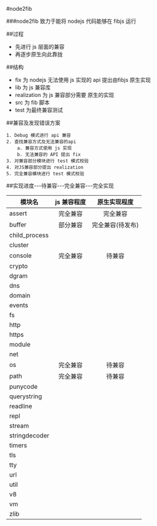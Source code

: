 #node2fib

###node2fib 致力于能将 nodejs 代码能够在 fibjs 运行		

##过程							

* 先进行 js 层面的兼容					
* 再逐步原生向此靠拢			

##结构

* fix 为 nodejs 无法使用 js 实现的 api 提出由fibjs 原生实现									
* lib 为 js 兼容库									
* realization 为 js 兼容部分需要 原生的实现								
* src 为 fib 脚本      			
* test 为最终兼容测试				


##兼容及发现错误方案

	1. Debug 模式进行 api 兼容 
	2. 查找兼容方式及无法兼容的api
		a. 兼容方式使用 js 实现
		b. 无法兼容的 API 提出 fix
	3. 对兼容部分模块进行 test 模式校验
	4. 对JS兼容部分提出 realization         
	5. 完全兼容模块进行 test 模式校验
	
##实现进度---待兼容---完全兼容---完全实现

| 模块名            | js 兼容程度        | 原生实现程度   |
| -----------------|:-----------------:|:------------:|
| assert					 | 		完全兼容		     |	 完全兼容		  | 
| buffer					 |		部分兼容				 |完全兼容(待发布)|
| child_process		 |									 |						  |
| cluster					 |									 |						  |
| console					 |		完全兼容				 |	 待兼容		  |
| crypto				   |									 |						  |
| dgram					   |									 |						  |
| dns						   |									 |						  |
| domain				   |									 |						  |
| events					 |									 |						  |
| fs				       |									 |						  |
| http				     |									 |						  |
| https				     |									 |						  |
| module					 |									 |						  |
| net 						 |									 |						  |
| os				       |		完全兼容				 |	 待兼容		  |
| path					   |		完全兼容			   |	 待兼容		  |
| punycode				 |									 |						  |
| querystring			 |									 |						  |
| readline				 |									 |						  |
| repl				     |									 |						  |
| stream					 |									 |						  |
| stringdecoder		 |								   |						  |
| timers				   |									 |						  |
| tls			         |									 |						  |
| tty				       |								   |						  |
| url				       |									 |						  |
| util					   |									 |						  |
| v8				       |									 |						  |
| vm					     |									 |						  |
| zlib						 |									 |						  |